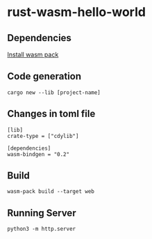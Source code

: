 # rust-wasm-hello-world

## Dependencies
[Install wasm pack](https://rustwasm.github.io/wasm-pack/installer/)

## Code generation
```shell
cargo new --lib [project-name]
```

## Changes in toml file
```
[lib]
crate-type = ["cdylib"]

[dependencies]
wasm-bindgen = "0.2"
```

## Build
```shell
wasm-pack build --target web
```

## Running Server
```shell
python3 -m http.server
```
